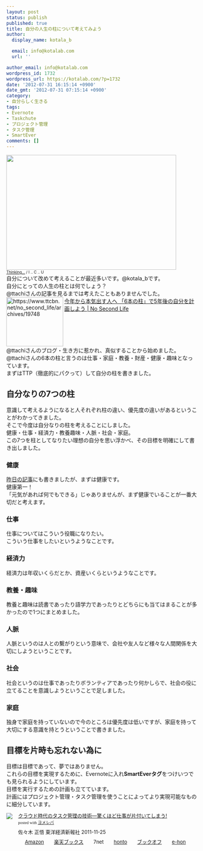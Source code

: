 ```yaml
---
layout: post
status: publish
published: true
title: 自分の人生の柱について考えてみよう
author:
  display_name: kotala_b

  email: info@kotalab.com
  url: ''

author_email: info@kotalab.com
wordpress_id: 1732
wordpress_url: https://kotalab.com/?p=1732
date: '2012-07-31 16:15:14 +0900'
date_gmt: '2012-07-31 07:15:14 +0900'
category:
- 自分らしく生きる
tags:
- Evernote
- Taskchute
- プロジェクト管理
- タスク管理
- SmartEver
comments: []
---
```

<p><a href="https://kotalab.com/wp-content/uploads/thinking_120731.jpg" target="_blank"><img src="https://kotalab.com/wp-content/uploads/thinking_120731.jpg" alt="" title="thinking_120731" width="448" height="303" class="alignnone size-full wp-image-1735" /></a><br />
<span style="font-size:10px;"><a href="https://www.flickr.com/photos/eliotmarc/2865384067/" target="_blank">Thinking...</a> / I .. C .. U</span><br />
自分について改めて考えることが最近多いです。@kotala_bです。<br />
自分にとっての人生の柱とは何でしょう？<br />
@ttachiさんの記事を見るまでは考えたこともありませんでした。<br />
<a href="https://www.ttcbn.net/no_second_life/archives/19748" target="_blank"><img src="https://capture.heartrails.com/150x130?https://www.ttcbn.net/no_second_life/archives/19748" alt="https://www.ttcbn.net/no_second_life/archives/19748" width="150" height="130" align="left" /></a><a href="https://www.ttcbn.net/no_second_life/archives/19748" target="_blank">今年から本気出す人へ 「6本の柱」で5年後の自分を計画しよう | No Second Life</a><br style="clear:both;" />@ttachiさんのブログ・生き方に惹かれ、真似することから始めました。<br />
@ttachiさんの6本の柱と言うのは仕事・家庭・教養・財産・健康・趣味となっています。<br />
まずはTTP（徹底的にパクって）して自分の柱を書きました。<br />
<!--more--></p>
<h2>自分なりの7つの柱</h2>
<p>意識して考えるようになると人それぞれ柱の違い、優先度の違いがあるということがわかってきました。<br />
そこで今度は自分なりの柱を考えることにしました。<br />
健康・仕事・経済力・教養趣味・人脈・社会・家庭。<br />
この7つを柱としてなりたい理想の自分を思い浮かべ、その目標を明確にして書き出しました。</p>
<h3>健康</h3>
<p><a href="https://kotalab.com/most-important-things" title="何が一番大切なのかを改めてよく考えてみよう" target="_blank">昨日の記事</a>にも書きましたが、まずは健康です。<br />
健康第一！<br />
「元気があれば何でもできる」じゃありませんが、まず健康でいることが一番大切だと考えます。</p>
<h3>仕事</h3>
<p>仕事についてはこういう役職になりたい。<br />
こういう仕事をしたいというようなことです。</p>
<h3>経済力</h3>
<p>経済力は年収いくらだとか、資産いくらというようなことです。</p>
<h3>教養・趣味</h3>
<p>教養と趣味は読書であったり語学力であったりとどちらにも当てはまることが多かったので1つにまとめました。</p>
<h3>人脈</h3>
<p>人脈というのは人との繋がりという意味で、会社や友人など様々な人間関係を大切にしようということです。</p>
<h3>社会</h3>
<p>社会というのは仕事であったりボランティアであったり何かしらで、社会の役に立てることを意識しようということで足しました。</p>
<h3>家庭</h3>
<p>独身で家庭を持っていないので今のところは優先度は低いですが、家庭を持って大切にする意識を持とうということで書きました。</p>
<h2>目標を片時も忘れない為に</h2>
<p>目標は目標であって、夢ではありません。<br />
これらの目標を実現するために、Evernoteに入れ<strong>SmartEverタグ</strong>をつけいつでも見られるようにしています。<br />
目標を実行するための計画も立てています。<br />
計画にはプロジェクト管理・タスク管理を使うことによってより実現可能なものに細分しています。</p>
<div class="booklink-box" style="text-align:left;padding-bottom:20px;font-size:small;/zoom: 1;overflow: hidden;">
<div class="booklink-image" style="float:left;margin:0 15px 10px 0;"><a href="https://www.amazon.co.jp/exec/obidos/asin/4492580948/same-22/" name="booklink" rel="nofollow" target="_blank"><img src="https://images-fe.ssl-images-amazon.com/images/I/41Uk63c9VWL._SL160_.jpg" style="border: none;" /></a></div>
<div class="booklink-info" style="line-height:120%;/zoom: 1;overflow: hidden;">
<div class="booklink-name" style="margin-bottom:10px;line-height:120%"><a href="https://www.amazon.co.jp/exec/obidos/asin/4492580948/same-22/" rel="nofollow" name="booklink" target="_blank">クラウド時代のタスク管理の技術―驚くほど仕事が片付いてしまう!</a>
<div class="booklink-powered-date" style="font-size:8pt;margin-top:5px;font-family:verdana;line-height:120%">posted with <a href="https://yomereba.com" target="_blank">ヨメレバ</a></div>
</div>
<div class="booklink-detail" style="margin-bottom:5px;">佐々木 正悟 東洋経済新報社 2011-11-25    </div>
<div class="booklink-link2" style="margin-top:10px;">
<div class="shoplinkamazon" style="display:inline;margin-right:5px;background: url('https://img.yomereba.com/tam_y.gif') 0 0 no-repeat;padding: 2px 0 2px 18px;white-space: nowrap;"><a href="https://www.amazon.co.jp/exec/obidos/asin/4492580948/same-22/" rel="nofollow" target="_blank" title="アマゾン" >Amazon</a></div>
<div class="shoplinkrakuten" style="display:inline;margin-right:5px;background: url('https://img.yomereba.com/tam_y.gif') 0 -50px no-repeat;padding: 2px 0 2px 18px;white-space: nowrap;"><a href="https://hb.afl.rakuten.co.jp/hgc/0fa7afc8.bbfc196a.0fa7afc9.d56c38f1/?pc=http%3A%2F%2Fbooks.rakuten.co.jp%2Frb%2F11380563%2F%3Fscid%3Daf_ich_link_urltxt%26m%3Dhttp%3A%2F%2Fm.rakuten.co.jp%2Fev%2Fbook%2F" rel="nofollow" target="_blank" title="楽天ブックス" >楽天ブックス</a></div>
<div class="shoplinkseven" style="display:inline;margin-right:5px;background: url('https://img.yomereba.com/tam_y.gif') 0 -100px no-repeat;padding: 2px 0 2px 18px;white-space: nowrap;"><span class="removed_link" title="click.linksynergy.com/fs-bin/click?id=d2yYUp776R4&amp;subid=&amp;offerid=197738.1&amp;type=10&amp;tmpid=1787&amp;RD_PARM1=http%253A%252F%252Fwww.7netshopping.jp%252Fbooks%252Fsearch_result%252F%253Fctgy%253Dbooks%2526code%253D4492580948">7net</span></div>
<div class="shoplinkbk1" style="display:inline;margin-right:5px;background: url('https://img.yomereba.com/tam_y.gif') 0 -150px no-repeat;padding: 2px 0 2px 18px;white-space: nowrap;"><a href="https://ck.jp.ap.valuecommerce.com/servlet/referral?sid=2967684&pid=881104827&vc_url=http%3A%2F%2Fhonto.jp%2Fnetstore%2Fsearch_021_104492580948.html%3Fsrchf%3D1%26srchGnrNm%3D1" target="_blank" title="bk1" >honto</a></div>
<div class="shoplinkbookoff" style="display:inline;margin-right:5px;background: url('https://img.yomereba.com/tam_y.gif') 0 -200px no-repeat;padding: 2px 0 2px 18px;white-space: nowrap;"><a href="https://click.linksynergy.com/fs-bin/click?id=d2yYUp776R4&subid=&offerid=169505.1&type=10&tmpid=3677&RD_PARM1=http%253A%252F%252Fwww.bookoffonline.co.jp%252Fdisplay%252FL001%252Cbg%253D12%252Cq%253D9784492580943" rel="nofollow" target="_blank" title="ブックオフオンライン" >ブックオフ</a></div>
<div class="shoplinkehon" style="display:inline;margin-right:5px;background: url('https://img.yomereba.com/tam_y.gif') 0 -250px no-repeat;padding: 2px 0 2px 18px;white-space: nowrap;"><a href="https://ck.jp.ap.valuecommerce.com/servlet/referral?sid=2967684&pid=881104827&vc_url=http%3A%2F%2Fwww.e-hon.ne.jp%2Fbec%2FSA%2FDetail%3FrefISBN%3D4492580948" target="_blank" title="e-hon" >e-hon</a></div>
</div>
</div>
<div class="booklink-footer" style="clear: left"></div>
</div>
